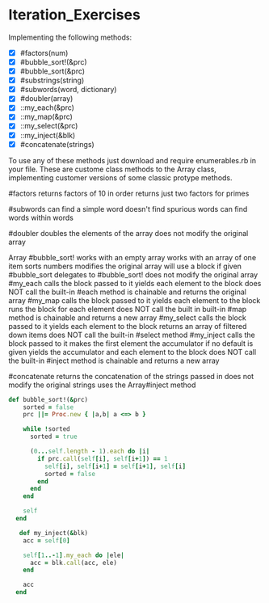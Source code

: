 # Iteration_Exercises
Implementing the following methods:

- [x] #factors(num)
- [x] #bubble_sort!(&prc)
- [x] #bubble_sort(&prc)
- [x] #substrings(string)
- [x] #subwords(word, dictionary)
- [x] #doubler(array)
- [x] ::my_each(&prc)
- [x] ::my_map(&prc)
- [x] ::my_select(&prc)
- [x] ::my_inject(&blk)
- [x] #concatenate(strings)

To use any of these methods just download and require enumerables.rb in your file.
These are custome class methods to the Array class, implementing customer versions of 
some classic protype methods. 

#factors
  returns factors of 10 in order
  returns just two factors for primes

#subwords
  can find a simple word
  doesn't find spurious words
  can find words within words

#doubler
  doubles the elements of the array
  does not modify the original array

Array
  #bubble_sort!
    works with an empty array
    works with an array of one item
    sorts numbers
    modifies the original array
    will use a block if given
  #bubble_sort
    delegates to #bubble_sort!
    does not modify the original array
  #my_each
    calls the block passed to it
    yields each element to the block
    does NOT call the built-in #each method
    is chainable and returns the original array
  #my_map
    calls the block passed to it
    yields each element to the block
    runs the block for each element
    does NOT call the built in built-in #map method
    is chainable and returns a new array
  #my_select
    calls the block passed to it
    yields each element to the block
    returns an array of filtered down items
    does NOT call the built-in #select method
  #my_inject
    calls the block passed to it
    makes the first element the accumulator if no default is given
    yields the accumulator and each element to the block
    does NOT call the built-in #inject method
    is chainable and returns a new array

#concatenate
  returns the concatenation of the strings passed in
  does not modify the original strings
  uses the Array#inject method

```Ruby
def bubble_sort!(&prc)
    sorted = false
    prc ||= Proc.new { |a,b| a <=> b }

    while !sorted
      sorted = true

      (0...self.length - 1).each do |i|
        if prc.call(self[i], self[i+1]) == 1
          self[i], self[i+1] = self[i+1], self[i]
          sorted = false
        end
      end 
    end

    self
  end

   def my_inject(&blk)
    acc = self[0]

    self[1..-1].my_each do |ele|
      acc = blk.call(acc, ele)
    end

    acc
  end
```



